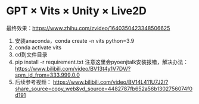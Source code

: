 # GPT × Vits × Unity × Live2D

最终效果：https://www.zhihu.com/zvideo/1640350423348506625

1. 安装anaconda，conda create -n vits python=3.9
2. conda activate vits
3. cd到文件目录
4. pip install -r requirement.txt
注意这里会pyoenjtalk安装报错，解决办法：https://www.bilibili.com/video/BV13t4y1V7DV/?spm_id_from=333.999.0.0
5. 后续参考视频： https://www.bilibili.com/video/BV14L411U7J2/?share_source=copy_web&vd_source=4482787fb652a56b1302756074f0d191
